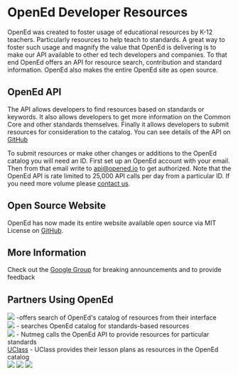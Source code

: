 OpenEd Developer Resources
==========================

OpenEd was created to foster usage of educational resources by K-12 teachers.  Particularly resources to help teach to standards.  A great way to foster such usage and magnify the value that OpenEd is delivering is to make our API available to other ed tech developers and companies.  To that end OpenEd offers an API for resource search, contribution and standard information.  OpenEd also makes the entire OpenEd site as open source. 

OpenEd API
----------
The API allows developers to find resources based on standards or keywords.  It also allows developers to get more information on the Common Core and other standards themselves. Finally it allows developers to submit resources for consideration to the catalog. You can see details of the API on [GitHub](http://github.com/openedinc/openedapi)

To submit resources or make other changes or additions to the OpenEd catalog you will need an ID. First set up an OpenEd account with your email.  Then from that email write to api@opened.io to get authorized.  Note that the OpenEd API is rate limited to 25,000 API calls per day from a particular ID. If you need more volume please [contact us](mailto:api@opened.io). 

Open Source Website
-------------------
OpenEd has now made its entire website available open source via MIT License on [GitHub](http://github.com/openedinc/opened.io). 

More Information
----------------
Check out the [Google Group](https://groups.google.com/forum/#!forum/openedapi) for breaking announcements and to provide feedback

Partners Using OpenEd
---------------------

[<img src="https://s3.amazonaws.com/edcanvas.assets/blendspace-logo.png">](http://blendspace.com/) -offers search of OpenEd's catalog of resources from their interface  
[<img src="http://edcite.com/images/edciteNew175.png"/>](http://edcite.com) - searches OpenEd catalog for standards-based resources   
[<img src="https://encrypted-tbn3.gstatic.com/images?q=tbn:ANd9GcQLYA-fflR0XDf9-4cPoYSa5HbXmLL2KMf6Hn4KerwAP7pNYPfvlA"/>](http://nutmegeducation.com) - Nutmeg calls the OpenEd API to provide resources for particular standards  
[UClass](http://uclass.org) - UClass provides their lesson plans as resources in the OpenEd catalog  
[<img src="http://www.themeefy.com/assets/img/xlogo_lp.png.pagespeed.ic.VTlOzuCKi-.png"/>](http://themeefy.com)
[<img src="http://www.zoozil.com/images/zoozilLogo2.png"/>](http://zoozil.com)
[<img src="https://pbs.twimg.com/profile_images/378800000664312607/69d36a9528baf2917ef10e342af2040d_bigger.png"/>](http://www.youtube.com/virtualschool)
